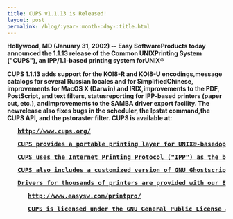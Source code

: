 ```yaml
---
title: CUPS v1.1.13 is Released!
layout: post
permalink: /blog/:year-:month-:day-:title.html
---
```


<P><B>Hollywood, MD (January 31, 2002) -- Easy SoftwareProducts today announced the 1.1.13 release of the Common UNIXPrinting System ("CUPS"), an IPP/1.1-based printing system forUNIX®<P>CUPS 1.1.13 adds support for the KOI8-R and KOI8-U encodings,message catalogs for several Russian locales and for SimplifiedChinese, improvements for MacOS X (Darwin) and IRIX,improvements to the PDF, PostScript, and text filters, statusreporting for IPP-based printers (paper out, etc.), andimprovements to the SAMBA driver export facility. The newrelease also fixes bugs in the scheduler, the lpstat command,the CUPS API, and the pstoraster filter. CUPS is available at:<UL><PRE><A HREF="http://www.cups.org/">http://www.cups.org/<P>CUPS provides a portable printing layer for UNIX®-basedoperating systems. It has been developed by<A HREF="http://www.easysw.com/">Easy Software Products topromote a standard printing solution for all UNIX vendors andusers. CUPS provides the System V and Berkeley command-lineinterfaces.<P>CUPS uses the Internet Printing Protocol ("IPP") as the basisfor managing print jobs and queues. The Line Printer Daemon("LPD") Server Message Block ("SMB"), and AppSocket (a.k.a.JetDirect) protocols are also supported with reducedfunctionality. CUPS adds network printer browsing and PostScriptPrinter Description ("PPD") based printing options to supportreal-world printing under UNIX.<P>CUPS also includes a customized version of GNU Ghostscript(currently based off GNU Ghostscript 5.50) and an image file RIPthat are used to support non-PostScript printers. Sample driversfor Dymo, EPSON, HP, and OKIDATA printers are included that usethese filters.<P>Drivers for thousands of printers are provided with our ESPPrint Pro software, available at:<UL><PRE><A HREF="http://www.easysw.com/printpro/">http://www.easysw.com/printpro/<P>CUPS is licensed under the GNU General Public License and GNULibrary General Public License.  Please contact<A HREF="mailto:info@easysw.com">Easy Software Products forcommercial support and "binary distribution" rights.
